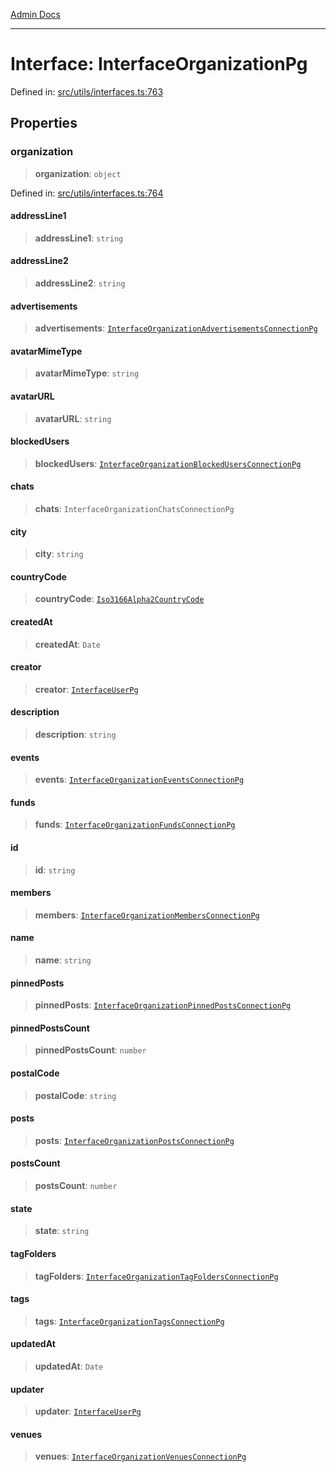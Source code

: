 [Admin Docs](/)

***

# Interface: InterfaceOrganizationPg

Defined in: [src/utils/interfaces.ts:763](https://github.com/PalisadoesFoundation/talawa-admin/blob/main/src/utils/interfaces.ts#L763)

## Properties

### organization

> **organization**: `object`

Defined in: [src/utils/interfaces.ts:764](https://github.com/PalisadoesFoundation/talawa-admin/blob/main/src/utils/interfaces.ts#L764)

#### addressLine1

> **addressLine1**: `string`

#### addressLine2

> **addressLine2**: `string`

#### advertisements

> **advertisements**: [`InterfaceOrganizationAdvertisementsConnectionPg`](InterfaceOrganizationAdvertisementsConnectionPg.md)

#### avatarMimeType

> **avatarMimeType**: `string`

#### avatarURL

> **avatarURL**: `string`

#### blockedUsers

> **blockedUsers**: [`InterfaceOrganizationBlockedUsersConnectionPg`](InterfaceOrganizationBlockedUsersConnectionPg.md)

#### chats

> **chats**: `InterfaceOrganizationChatsConnectionPg`

#### city

> **city**: `string`

#### countryCode

> **countryCode**: [`Iso3166Alpha2CountryCode`](../enumerations/Iso3166Alpha2CountryCode.md)

#### createdAt

> **createdAt**: `Date`

#### creator

> **creator**: [`InterfaceUserPg`](InterfaceUserPg.md)

#### description

> **description**: `string`

#### events

> **events**: [`InterfaceOrganizationEventsConnectionPg`](InterfaceOrganizationEventsConnectionPg.md)

#### funds

> **funds**: [`InterfaceOrganizationFundsConnectionPg`](InterfaceOrganizationFundsConnectionPg.md)

#### id

> **id**: `string`

#### members

> **members**: [`InterfaceOrganizationMembersConnectionPg`](InterfaceOrganizationMembersConnectionPg.md)

#### name

> **name**: `string`

#### pinnedPosts

> **pinnedPosts**: [`InterfaceOrganizationPinnedPostsConnectionPg`](InterfaceOrganizationPinnedPostsConnectionPg.md)

#### pinnedPostsCount

> **pinnedPostsCount**: `number`

#### postalCode

> **postalCode**: `string`

#### posts

> **posts**: [`InterfaceOrganizationPostsConnectionPg`](InterfaceOrganizationPostsConnectionPg.md)

#### postsCount

> **postsCount**: `number`

#### state

> **state**: `string`

#### tagFolders

> **tagFolders**: [`InterfaceOrganizationTagFoldersConnectionPg`](InterfaceOrganizationTagFoldersConnectionPg.md)

#### tags

> **tags**: [`InterfaceOrganizationTagsConnectionPg`](InterfaceOrganizationTagsConnectionPg.md)

#### updatedAt

> **updatedAt**: `Date`

#### updater

> **updater**: [`InterfaceUserPg`](InterfaceUserPg.md)

#### venues

> **venues**: [`InterfaceOrganizationVenuesConnectionPg`](InterfaceOrganizationVenuesConnectionPg.md)
